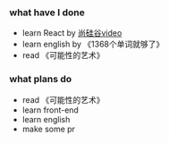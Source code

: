 ### what have I done
* learn React by [尚硅谷video](https://www.bilibili.com/video/BV1wy4y1D7JT)
* learn english by 《1368个单词就够了》
* read 《可能性的艺术》

### what plans do
* read 《可能性的艺术》
* learn front-end
* learn english
* make some pr